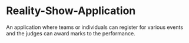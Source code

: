 # Reality-Show-Application
An application where teams or individuals can register for various events and the judges can award marks to the performance.
